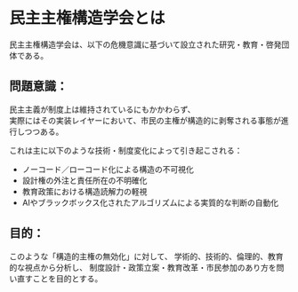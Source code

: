 # 民主主権構造学会とは

民主主権構造学会は、以下の危機意識に基づいて設立された研究・教育・啓発団体である。

## 問題意識：
民主主義が制度上は維持されているにもかかわらず、  
実際にはその実装レイヤーにおいて、市民の主権が構造的に剥奪される事態が進行しつつある。

これは主に以下のような技術・制度変化によって引き起こされる：

- ノーコード／ローコード化による構造の不可視化
- 設計権の外注と責任所在の不明確化
- 教育政策における構造読解力の軽視
- AIやブラックボックス化されたアルゴリズムによる実質的な判断の自動化

## 目的：
このような「構造的主権の無効化」に対して、
学術的、技術的、倫理的、教育的な視点から分析し、
制度設計・政策立案・教育改革・市民参加のあり方を問い直すことを目的とする。
